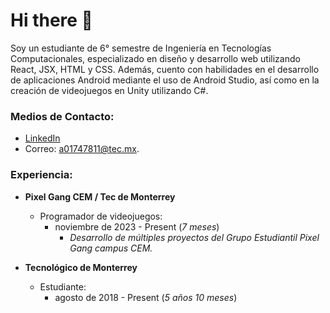 # Hi there 👋

<!--
**benjaminacc/benjaminacc** is a ✨ _special_ ✨ repository because its `README.md` (this file) appears on your GitHub profile.-->

Soy un estudiante de 6° semestre de Ingeniería en Tecnologías Computacionales, especializado en diseño y desarrollo web utilizando React, JSX, HTML y CSS. Además, cuento con habilidades en el desarrollo de aplicaciones Android mediante el uso de Android Studio, así como en la creación de videojuegos en Unity utilizando C#. 

### Medios de Contacto:
- [LinkedIn](www.linkedin.com/in/benjamín-alejandro-cruz-cervantes-63a7242a2)
- Correo: [a01747811@tec.mx](mailto:a01747811@tec.mx).

### Experiencia:
- **Pixel Gang CEM / Tec de Monterrey**
  - Programador de videojuegos:
    - noviembre de 2023 - Present (*7 meses*)
      - *Desarrollo de múltiples proyectos del Grupo Estudiantil Pixel Gang campus CEM.*

- **Tecnológico de Monterrey**
  - Estudiante:
    - agosto de 2018 - Present (*5 años 10 meses*)
